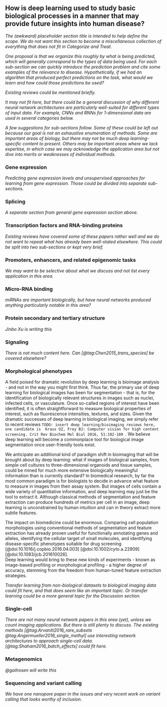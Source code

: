 ## How is deep learning used to study basic biological processes in a manner that may provide future insights into human disease?

*The (awkward) placeholder section title is intended to help define the scope.
We do not want this section to become a miscellaneous collection of everything
that does not fit in Categorize and Treat.*

*One proposal is that we organize this roughly by what is being predicted,
which will generally correspond to the types of data being used.  For each
sub-section we can quickly introduce the prediction problem and cite some
examples of the relevance to disease.  Hypothetically, if we had an algorithm
that produced perfect predictions on the task, what would we learn and how
could those predictions be used?*

*Existing reviews could be mentioned briefly.*

*It may not fit here, but there could be a general discussion of why different
neural network architectures are particularly well-suited for different types
of input data.  For example, CNNs and RNNs for 1-dimensional data are used
in several categories below.*

*A few suggestions for sub-sections follow.  Some of these could be left out
because our goal is not an exhaustive enumeration of methods.  Some
are important areas of biology, but there may not be much deep learning-
specific content to present.  Others may be important areas where we lack
expertise, in which case we may acknowledge the application area but not
dive into merits or weaknesses of individual methods.*

### Gene expression

*Predicting gene expression levels and unsupervised approaches for learning
from gene expression.  Those could be divided into separate sub-sections.*

### Splicing

*A separate section from general gene expression section above.*

### Transcription factors and RNA-binding proteins

*Existing reviews have covered some of these papers rather well and we do not
want to repeat what has already been well-stated elsewhere.  This could
be split into two sub-sections or kept very brief.*

### Promoters, enhancers, and related epigenomic tasks

*We may want to be selective about what we discuss and not list every
application in this area.*

### Micro-RNA binding

*miRNAs are important biologically, but have neural networks produced anything
particularly notable in this area?*

### Protein secondary and tertiary structure

*Jinbo Xu is writing this*

### Signaling

*There is not much content here.  Can [@tag:Chen2015_trans_species] be covered
elsewhere?*

### Morphological phenotypes

A field poised for dramatic revolution by deep learning is 
bioimage analysis - and not in the way you might first think. 
Thus far, the primary use of deep learning for biological 
images has been for segmentation - that is, for the identification 
of biologically relevant structures in images such as nuclei, 
infected cells, or vasculature. Once so-called regions of 
interest have been identified, it is often straightforward 
to measure biological properties of interest, such as fluorescence 
intensities, textures, and sizes. Given the dramatic successes of 
deep learning in biological imaging, we simply refer to recent reviews
`TODO: insert deep learning/bioimaging reviews here, one candidate is 
Kraus OZ, Frey BJ: Computer vision for high content screening. Crit Rev Biochem Mol Biol 2016, 51:102-109 `. 
We believe deep learning will become a commonplace tool for 
biological image segmentation once user-friendly tools exist.

We anticipate an additional kind of paradigm shift in bioimaging that 
will be brought about by deep learning: what if images of biological 
samples, from simple cell cultures to three-dimensional organoids and 
tissue samples, could be mined for much more extensive biologically 
meaningful information than is currently standard? In biomedical research, 
by far the most common paradigm is for biologists to decide in advance 
what feature to measure in images from their assay system. But images 
of cells contain a wide variety of quantitative information, and deep 
learning may just be the tool to extract it. Although classical methods 
of segmentation and feature extraction can produce hundreds of metrics 
per cell in an image, deep learning is unconstrained by human intuition 
and can in theory extract more subtle features.

The impact on biomedicine could be enormous. Comparing cell population 
morphologies using conventional methods of segmentation and feature 
extraction has already proven useful for functionally annotating genes 
and alleles, identifying the cellular target of small molecules, and 
identifying disease-specific phenotypes suitable for drug screening 
[@doi:10.1016/j.copbio.2016.04.003] [@doi:10.1002/cyto.a.22909] [@doi:10.1083/jcb.201610026].  
Deep learning would bring to these new kinds of experiments - known 
as image-based profiling or morphological profiling - a higher degree of 
accuracy, stemming from the freedom from human-tuned feature extraction strategies. 

*Transfer learning from non-biological datasets to biological imaging
data could fit here, and that does seem like an important topic.  Or
transfer learning could be a more general topic for the Discussion section.*

### Single-cell

*There are not many neural network papers in this area (yet), unless we count
imaging applications.  But there is still plenty to discuss.  The existing
methods [@tag:Arvaniti2016_rare_subsets @tag:Angermueller2016_single_methyl]
use interesting network architectures to approach single-cell data.
[@tag:Shaham2016_batch_effects] could fit here.*

### Metagenomics

*@gailrosen will write this*

### Sequencing and variant calling

*We have one nanopore paper in the issues and very recent work on variant calling
that looks worthy of inclusion.*
